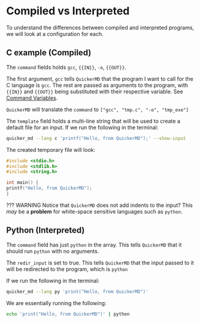 # Compiled vs Interpreted
To understand the differences between compiled and interpreted programs, we will look at a configuration for each. 

## C example (Compiled)
The `command` fields holds `gcc`, `{{IN}}`, `-o`, `{{OUT}}`.

The first argument, `gcc` tells `QuickerMD` that the program I want to call for the C language is `gcc`. 
The rest are passed as arguments to the program, with `{{IN}}` and `{{OUT}}` being substituted with their respective variable.
See [Command Variables](command.md#variables).

`QuickerMD` will translate the `command` to `["gcc", "tmp.c", "-o", "tmp_exe"]`

The `template` field holds a multi-line string that will be used to create a default file for an input.
If we run the following in the terminal:

```sh
quicker_md --lang c 'printf("Hello, from QuickerMD");' --show-input
```

The created temporary file will look:

```c
#include <stdio.h>
#include <stdlib.h>
#include <string.h>

int main() {
printf("Hello, from QuickerMD");
}
```

??? WARNING
    Notice that `QuickerMD` does not add indents to the input? This *may* be a **problem** for white-space sensitive languages such as `python`.

## Python (Interpreted)
The `command` field has just `python` in the array.
This tells `QuickerMD` that it should run `python` with no arguments.

The `redir_input` is set to true. This tells `QuickerMD` that the input passed to it will be redirected to the program, which is `python`

If we run the following in the terminal:

```sh
quicker_md --lang py 'print("Hello, from QuickerMD")'
```

We are essentially running the following:

```sh
echo 'print("Hello, from QuickerMD")' | python
```

